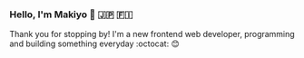 ### Hello, I'm Makiyo 👋 :jp: :finland:
Thank you for stopping by!
I'm a new frontend web developer, programming and building something everyday :octocat: :blush:

<!--
**makiyo-ronkko/makiyo-ronkko** is a ✨ _special_ ✨ repository because its `README.md` (this file) appears on your GitHub profile.

Here are some ideas to get you started:

- 🔭 I’m currently working on ...
- 🌱 I’m currently learning ...
- 👯 I’m looking to collaborate on ...
- 🤔 I’m looking for help with ...
- 💬 Ask me about ...
- 📫 How to reach me: ...
- 😄 Pronouns: ...
- ⚡ Fun fact: ...
-->
